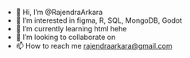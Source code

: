 - 👋 Hi, I’m @RajendraArkara
- 👀 I’m interested in figma, R, SQL, MongoDB, Godot
- 🌱 I’m currently learning html hehe
- 💞️ I’m looking to collaborate on 
- 📫 How to reach me rajendraarkara@gmail.com

<!---
RajendraArkara/RajendraArkara is a ✨ special ✨ repository because its `README.md` (this file) appears on your GitHub profile.
You can click the Preview link to take a look at your changes.
--->

